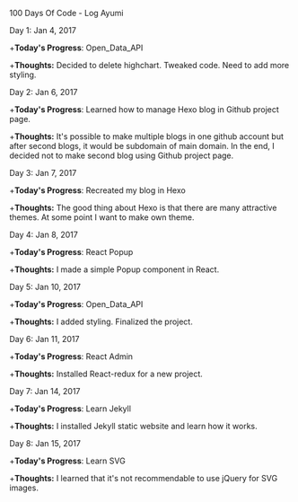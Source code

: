 100 Days Of Code - Log  Ayumi 

Day 1: Jan 4, 2017 

+**Today's Progress**:  Open_Data_API

+**Thoughts:** Decided to delete highchart. Tweaked code. Need to add more styling.

Day 2: Jan 6, 2017 

+**Today's Progress**:  Learned how to manage Hexo blog in Github project page.

+**Thoughts:** It's possible to make multiple blogs in one github account but after second blogs, it would be subdomain of main domain. In the end, I decided not to make second blog using Github project page.

Day 3: Jan 7, 2017 

+**Today's Progress**:  Recreated my blog in Hexo

+**Thoughts:** The good thing about Hexo is that there are many attractive themes. At some point I want to make own theme.

Day 4: Jan 8, 2017 

+**Today's Progress**:  React Popup

+**Thoughts:** I made a simple Popup component in React.

Day 5: Jan 10, 2017 

+**Today's Progress**:  Open_Data_API

+**Thoughts:** I added styling. Finalized the project.

Day 6: Jan 11, 2017 

+**Today's Progress**:  React Admin

+**Thoughts:** Installed React-redux for a new project.

Day 7: Jan 14, 2017 

+**Today's Progress**:  Learn Jekyll

+**Thoughts:** I installed Jekyll static website and learn how it works.

Day 8: Jan 15, 2017 

+**Today's Progress**:  Learn SVG

+**Thoughts:** I learned that it's not recommendable to use jQuery for SVG images.
